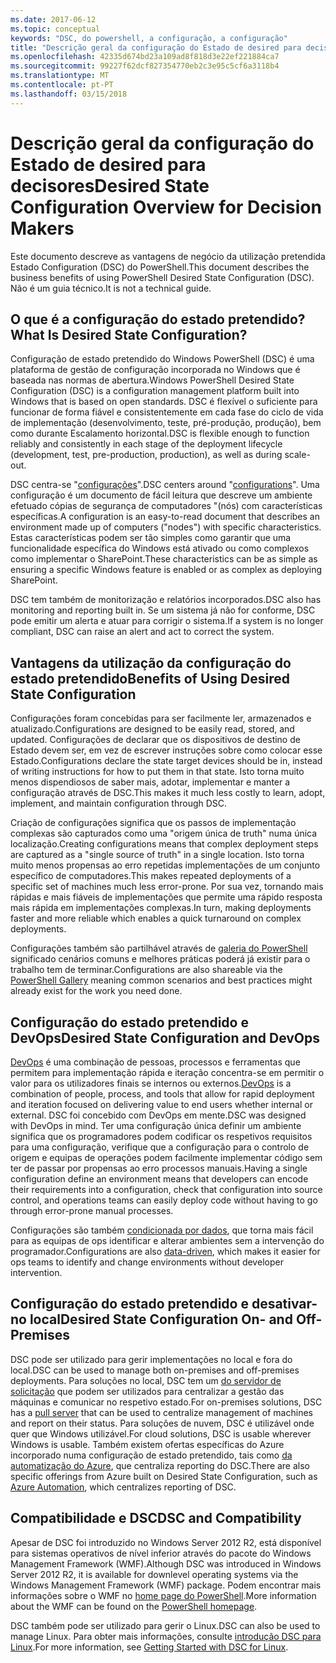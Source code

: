 ```yaml
---
ms.date: 2017-06-12
ms.topic: conceptual
keywords: "DSC, do powershell, a configuração, a configuração"
title: "Descrição geral da configuração do Estado de desired para decisores"
ms.openlocfilehash: 42335d674bd23a109ad8f818d3e22ef221884ca7
ms.sourcegitcommit: 99227f62dcf827354770eb2c3e95c5cf6a3118b4
ms.translationtype: MT
ms.contentlocale: pt-PT
ms.lasthandoff: 03/15/2018
---
```

# <a name="desired-state-configuration-overview-for-decision-makers"></a><span data-ttu-id="d137e-103">Descrição geral da configuração do Estado de desired para decisores</span><span class="sxs-lookup"><span data-stu-id="d137e-103">Desired State Configuration Overview for Decision Makers</span></span>

<span data-ttu-id="d137e-104">Este documento descreve as vantagens de negócio da utilização pretendida Estado Configuration (DSC) do PowerShell.</span><span class="sxs-lookup"><span data-stu-id="d137e-104">This document describes the business benefits of using PowerShell Desired State Configuration (DSC).</span></span> <span data-ttu-id="d137e-105">Não é um guia técnico.</span><span class="sxs-lookup"><span data-stu-id="d137e-105">It is not a technical guide.</span></span>

## <a name="what-is-desired-state-configuration"></a><span data-ttu-id="d137e-106">O que é a configuração do estado pretendido?</span><span class="sxs-lookup"><span data-stu-id="d137e-106">What Is Desired State Configuration?</span></span>

<span data-ttu-id="d137e-107">Configuração de estado pretendido do Windows PowerShell (DSC) é uma plataforma de gestão de configuração incorporada no Windows que é baseada nas normas de abertura.</span><span class="sxs-lookup"><span data-stu-id="d137e-107">Windows PowerShell Desired State Configuration (DSC) is a configuration management platform built into Windows that is based on open standards.</span></span> <span data-ttu-id="d137e-108">DSC é flexível o suficiente para funcionar de forma fiável e consistentemente em cada fase do ciclo de vida de implementação (desenvolvimento, teste, pré-produção, produção), bem como durante Escalamento horizontal.</span><span class="sxs-lookup"><span data-stu-id="d137e-108">DSC is flexible enough to function reliably and consistently in each stage of the deployment lifecycle (development, test, pre-production, production), as well as during scale-out.</span></span> 

<span data-ttu-id="d137e-109">DSC centra-se "[configurações](https://msdn.microsoft.com/powershell/dsc/configurations)".</span><span class="sxs-lookup"><span data-stu-id="d137e-109">DSC centers around "[configurations](https://msdn.microsoft.com/powershell/dsc/configurations)".</span></span>
<span data-ttu-id="d137e-110">Uma configuração é um documento de fácil leitura que descreve um ambiente efetuado cópias de segurança de computadores "(nós) com características específicas.</span><span class="sxs-lookup"><span data-stu-id="d137e-110">A configuration is an easy-to-read document that describes an environment made up of computers ("nodes") with specific characteristics.</span></span> <span data-ttu-id="d137e-111">Estas características podem ser tão simples como garantir que uma funcionalidade específica do Windows está ativado ou como complexos como implementar o SharePoint.</span><span class="sxs-lookup"><span data-stu-id="d137e-111">These characteristics can be as simple as ensuring a specific Windows feature is enabled or as complex as deploying SharePoint.</span></span> 

<span data-ttu-id="d137e-112">DSC tem também de monitorização e relatórios incorporados.</span><span class="sxs-lookup"><span data-stu-id="d137e-112">DSC also has monitoring and reporting built in.</span></span> <span data-ttu-id="d137e-113">Se um sistema já não for conforme, DSC pode emitir um alerta e atuar para corrigir o sistema.</span><span class="sxs-lookup"><span data-stu-id="d137e-113">If a system is no longer compliant, DSC can raise an alert and act to correct the system.</span></span> 

## <a name="benefits-of-using-desired-state-configuration"></a><span data-ttu-id="d137e-114">Vantagens da utilização da configuração do estado pretendido</span><span class="sxs-lookup"><span data-stu-id="d137e-114">Benefits of Using Desired State Configuration</span></span>

<span data-ttu-id="d137e-115">Configurações foram concebidas para ser facilmente ler, armazenados e atualizado.</span><span class="sxs-lookup"><span data-stu-id="d137e-115">Configurations are designed to be easily read, stored, and updated.</span></span> <span data-ttu-id="d137e-116">Configurações de declarar que os dispositivos de destino de Estado devem ser, em vez de escrever instruções sobre como colocar esse Estado.</span><span class="sxs-lookup"><span data-stu-id="d137e-116">Configurations declare the state target devices should be in, instead of writing instructions for how to put them in that state.</span></span> <span data-ttu-id="d137e-117">Isto torna muito menos dispendiosos de saber mais, adotar, implementar e manter a configuração através de DSC.</span><span class="sxs-lookup"><span data-stu-id="d137e-117">This makes it much less costly to learn, adopt, implement, and maintain configuration through DSC.</span></span> 

<span data-ttu-id="d137e-118">Criação de configurações significa que os passos de implementação complexas são capturados como uma "origem única de truth" numa única localização.</span><span class="sxs-lookup"><span data-stu-id="d137e-118">Creating configurations means that complex deployment steps are captured as a "single source of truth" in a single location.</span></span> <span data-ttu-id="d137e-119">Isto torna muito menos propensas ao erro repetidas implementações de um conjunto específico de computadores.</span><span class="sxs-lookup"><span data-stu-id="d137e-119">This makes repeated deployments of a specific set of machines much less error-prone.</span></span> <span data-ttu-id="d137e-120">Por sua vez, tornando mais rápidas e mais fiáveis de implementações que permite uma rápido resposta mais rápida em implementações complexas.</span><span class="sxs-lookup"><span data-stu-id="d137e-120">In turn, making deployments faster and more reliable which enables a quick turnaround on complex deployments.</span></span>

<span data-ttu-id="d137e-121">Configurações também são partilhável através de [galeria do PowerShell](https://powershellgallery.com) significado cenários comuns e melhores práticas poderá já existir para o trabalho tem de terminar.</span><span class="sxs-lookup"><span data-stu-id="d137e-121">Configurations are also shareable via the [PowerShell Gallery](https://powershellgallery.com) meaning common scenarios and best practices might already exist for the work you need done.</span></span>


## <a name="desired-state-configuration-and-devops"></a><span data-ttu-id="d137e-122">Configuração do estado pretendido e DevOps</span><span class="sxs-lookup"><span data-stu-id="d137e-122">Desired State Configuration and DevOps</span></span>

<span data-ttu-id="d137e-123">[DevOps](http://blogs.technet.com/b/ashleymcglone/archive/2015/11/20/devops-for-n00bs-ie-windows-people.aspx) é uma combinação de pessoas, processos e ferramentas que permitem para implementação rápida e iteração concentra-se em permitir o valor para os utilizadores finais se internos ou externos.</span><span class="sxs-lookup"><span data-stu-id="d137e-123">[DevOps](http://blogs.technet.com/b/ashleymcglone/archive/2015/11/20/devops-for-n00bs-ie-windows-people.aspx) is a combination of people, process, and tools that allow for rapid deployment and iteration focused on delivering value to end users whether internal or external.</span></span> <span data-ttu-id="d137e-124">DSC foi concebido com DevOps em mente.</span><span class="sxs-lookup"><span data-stu-id="d137e-124">DSC was designed with DevOps in mind.</span></span> <span data-ttu-id="d137e-125">Ter uma configuração única definir um ambiente significa que os programadores podem codificar os respetivos requisitos para uma configuração, verifique que a configuração para o controlo de origem e equipas de operações podem facilmente implementar código sem ter de passar por propensas ao erro processos manuais.</span><span class="sxs-lookup"><span data-stu-id="d137e-125">Having a single configuration define an environment means that developers can encode their requirements into a configuration, check that configuration into source control, and operations teams can easily deploy code without having to go through error-prone manual processes.</span></span> 

<span data-ttu-id="d137e-126">Configurações são também [condicionada por dados](https://msdn.microsoft.com/powershell/dsc/configdata), que torna mais fácil para as equipas de ops identificar e alterar ambientes sem a intervenção do programador.</span><span class="sxs-lookup"><span data-stu-id="d137e-126">Configurations are also [data-driven](https://msdn.microsoft.com/powershell/dsc/configdata), which makes it easier for ops teams to identify and change environments without developer intervention.</span></span> 

## <a name="desired-state-configuration-on--and-off-premises"></a><span data-ttu-id="d137e-127">Configuração do estado pretendido e desativar-no local</span><span class="sxs-lookup"><span data-stu-id="d137e-127">Desired State Configuration On- and Off-Premises</span></span>

<span data-ttu-id="d137e-128">DSC pode ser utilizado para gerir implementações no local e fora do local.</span><span class="sxs-lookup"><span data-stu-id="d137e-128">DSC can be used to manage both on-premises and off-premises deployments.</span></span> <span data-ttu-id="d137e-129">Para soluções no local, DSC tem um [do servidor de solicitação](https://msdn.microsoft.com/powershell/dsc/pullserver) que podem ser utilizados para centralizar a gestão das máquinas e comunicar no respetivo estado.</span><span class="sxs-lookup"><span data-stu-id="d137e-129">For on-premises solutions, DSC has a [pull server](https://msdn.microsoft.com/powershell/dsc/pullserver) that can be used to centralize management of machines and report on their status.</span></span> <span data-ttu-id="d137e-130">Para soluções de nuvem, DSC é utilizável onde quer que Windows utilizável.</span><span class="sxs-lookup"><span data-stu-id="d137e-130">For cloud solutions, DSC is usable wherever Windows is usable.</span></span> <span data-ttu-id="d137e-131">Também existem ofertas específicas do Azure incorporado numa configuração de estado pretendido, tais como [da automatização do Azure](https://azure.microsoft.com/en-us/documentation/services/automation/), que centraliza reporting do DSC.</span><span class="sxs-lookup"><span data-stu-id="d137e-131">There are also specific offerings from Azure built on Desired State Configuration, such as [Azure Automation](https://azure.microsoft.com/en-us/documentation/services/automation/), which centralizes reporting of DSC.</span></span> 

## <a name="dsc-and-compatibility"></a><span data-ttu-id="d137e-132">Compatibilidade e DSC</span><span class="sxs-lookup"><span data-stu-id="d137e-132">DSC and Compatibility</span></span>

<span data-ttu-id="d137e-133">Apesar de DSC foi introduzido no Windows Server 2012 R2, está disponível para sistemas operativos de nível inferior através do pacote do Windows Management Framework (WMF).</span><span class="sxs-lookup"><span data-stu-id="d137e-133">Although DSC was introduced in Windows Server 2012 R2, it is available for downlevel operating systems via the Windows Management Framework (WMF) package.</span></span> <span data-ttu-id="d137e-134">Podem encontrar mais informações sobre o WMF no [home page do PowerShell](https://msdn.microsoft.com/en-us/powershell/).</span><span class="sxs-lookup"><span data-stu-id="d137e-134">More information about the WMF can be found on the [PowerShell homepage](https://msdn.microsoft.com/en-us/powershell/).</span></span> 

<span data-ttu-id="d137e-135">DSC também pode ser utilizado para gerir o Linux.</span><span class="sxs-lookup"><span data-stu-id="d137e-135">DSC can also be used to manage Linux.</span></span> <span data-ttu-id="d137e-136">Para obter mais informações, consulte [introdução DSC para Linux](https://msdn.microsoft.com/en-us/powershell/dsc/lnxgettingstarted).</span><span class="sxs-lookup"><span data-stu-id="d137e-136">For more information, see [Getting Started with DSC for Linux](https://msdn.microsoft.com/en-us/powershell/dsc/lnxgettingstarted).</span></span>

